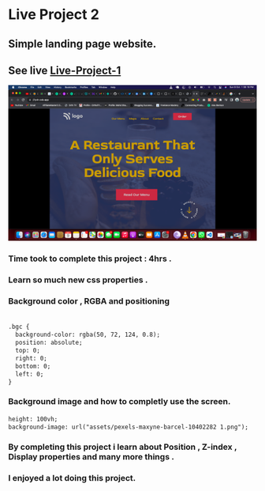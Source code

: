 # Live Project 2

## Simple landing page website.

## See live [Live-Project-1](#)

![img](Live-project-2.png)

### Time took to complete this project : 4hrs .
### Learn so much new css properties .


### Background color , RGBA and positioning 
```

.bgc {
  background-color: rgba(50, 72, 124, 0.8);
  position: absolute;
  top: 0;
  right: 0;
  bottom: 0;
  left: 0;
}

```

### Background image and how to completly use the screen. 

```
height: 100vh;
background-image: url("assets/pexels-maxyne-barcel-10402282 1.png");

```

### By completing this project i learn about **Position** , **Z-index** , **Display properties** and many more things .

### I enjoyed a lot doing this project.
